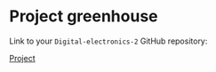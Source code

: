 # Project greenhouse

Link to your `Digital-electronics-2` GitHub repository:

   [Project](https://github.com/xhroch01/Digital-electronics-2/tree/main/labs/Project)


